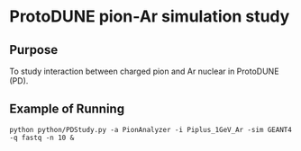 # ProtoDUNE pion-Ar simulation study

## Purpose

To study interaction between charged pion and Ar nuclear in ProtoDUNE (PD).

## Example of Running

```
python python/PDStudy.py -a PionAnalyzer -i Piplus_1GeV_Ar -sim GEANT4 -q fastq -n 10 &
```